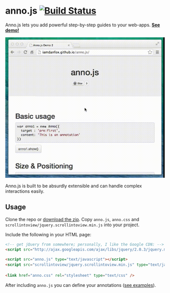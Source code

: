 anno.js [![Build Status](https://travis-ci.org/iamdanfox/anno.js.png?branch=master)](https://travis-ci.org/iamdanfox/anno.js)
=======

Anno.js lets you add powerful step-by-step guides to your web-apps. **[See demo!][1]**

[![Screencast of a single annotation](screencast.gif)](http://iamdanfox.github.io/anno.js/)

Anno.js is built to be absurdly extensible and can handle complex interactions easily.

Usage
-----

Clone the repo or [download the zip][2]. Copy `anno.js`, `anno.css` and `scrollintoview/jquery.scrollintoview.min.js` into your project.

Include the following in your HTML page:

```html
<!-- get jQuery from somewhere; personally, I like the Google CDN: -->
<script src="http://ajax.googleapis.com/ajax/libs/jquery/2.0.3/jquery.min.js"></script>
```
```html
<script src="anno.js" type="text/javascript"></script>
<script src="scrollintoview/jquery.scrollintoview.min.js" type="text/javascript"></script>

<link href="anno.css" rel="stylesheet" type="text/css" />
```

After including `anno.js` you can define your annotations ([see examples][1]).

[1]: http://iamdanfox.github.io/anno.js/
[2]: https://github.com/iamdanfox/anno.js/archive/gh-pages.zip